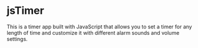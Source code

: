 # jsTimer
 This is a timer app built with JavaScript that allows you to set a timer for any length of time and customize it with different alarm sounds and volume settings.
